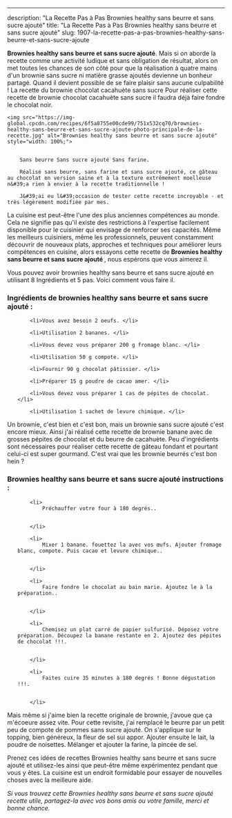 ---
description: "La Recette Pas à Pas Brownies healthy sans beurre et sans sucre ajouté"
title: "La Recette Pas à Pas Brownies healthy sans beurre et sans sucre ajouté"
slug: 1907-la-recette-pas-a-pas-brownies-healthy-sans-beurre-et-sans-sucre-ajoute

<p>
	<strong>Brownies healthy sans beurre et sans sucre ajouté</strong>. 
	Mais si on aborde la recette comme une activité ludique et sans obligation de résultat, alors on met toutes les chances de son côté pour que la réalisation à quatre mains d&#39;un brownie sans sucre ni matière grasse ajoutés devienne un bonheur partagé. Quand il devient possible de se faire plaisir sans aucune culpabilité ! La recette du brownie chocolat cacahuète sans sucre Pour réaliser cette recette de brownie chocolat cacahuète sans sucre il faudra déjà faire fondre le chocolat noir.
</p>
<p>
	
	<img src="https://img-global.cpcdn.com/recipes/6f5a8755e00cde99/751x532cq70/brownies-healthy-sans-beurre-et-sans-sucre-ajoute-photo-principale-de-la-recette.jpg" alt="Brownies healthy sans beurre et sans sucre ajouté" style="width: 100%;">
	
	
		Sans beurre Sans sucre ajouté Sans farine.
	
		Réalisé sans beurre, sans farine et sans sucre ajouté, ce gâteau au chocolat en version saine et à la texture extrêmement moelleuse n&#39;a rien à envier à la recette traditionnelle !
	
		J&#39;ai eu l&#39;occasion de tester cette recette incroyable - et très légèrement modifiée par mes.
	
</p>

La cuisine est peut-être l'une des plus anciennes compétences au monde. Cela ne signifie pas qu'il existe des restrictions à l'expertise facilement disponible pour le cuisinier qui envisage de renforcer ses capacités. Même les meilleurs cuisiniers, même les professionnels, peuvent constamment découvrir de nouveaux plats, approches et techniques pour améliorer leurs compétences en cuisine, alors essayons cette recette de <strong> Brownies healthy sans beurre et sans sucre ajouté </strong>, nous espérons que vous aimerez il.

<!--inarticleads1-->

Vous pouvez avoir brownies healthy sans beurre et sans sucre ajouté en utilisant 8 Ingrédients et 5 pas. Voici comment vous faire il.

<h3>Ingrédients de brownies healthy sans beurre et sans sucre ajouté :</h3>

<ol>
	
		<li>Vous avez besoin 2 oeufs. </li>
	
		<li>Utilisation 2 bananes. </li>
	
		<li>Vous devez vous préparer 200 g fromage blanc. </li>
	
		<li>Utilisation 50 g compote. </li>
	
		<li>Fournir 90 g chocolat pâtissier. </li>
	
		<li>Préparer 15 g poudre de cacao amer. </li>
	
		<li>Vous devez vous préparer 1 cas de pépites de chocolat. </li>
	
		<li>Utilisation 1 sachet de levure chimique. </li>
	
</ol>

Un brownie, c&#39;est bien et c&#39;est bon, mais un brownie sans sucre ajouté c&#39;est encore mieux. Ainsi j&#39;ai réalisé cette recette de brownie banane avec de grosses pépites de chocolat et du beurre de cacahuète. Peu d&#39;ingrédients sont nécessaires pour réaliser cette recette de gâteau fondant et pourtant celui-ci est super gourmand. C&#39;est vrai que les brownie beurrés c&#39;est bon hein ? 

<!--inarticleads2-->

<h3>Brownies healthy sans beurre et sans sucre ajouté instructions :</h3>

<ol>
	
		<li>
			Préchauffer votre four à 180 degrés..
			
			
		</li>
	
		<li>
			Mixer 1 banane. fouettez la avec vos œufs. Ajouter fromage blanc, compote. Puis cacao et levure chimique..
			
			
		</li>
	
		<li>
			Faire fondre le chocolat au bain marie. Ajoutez le à la préparation..
			
			
		</li>
	
		<li>
			Chemisez un plat carré de papier sulfurisé. Déposez votre préparation. Découpez la banane restante en 2. Ajoutez des pépites de chocolat !!!.
			
			
		</li>
	
		<li>
			Faites cuire 35 minutes à 180 degrés ! Bonne dégustation !!!.
			
			
		</li>
	
</ol>

Mais même si j&#39;aime bien la recette originale de brownie, j&#39;avoue que ça m&#39;écoeure assez vite. Pour cette revisite, j&#39;ai remplacé le beurre par un petit peu de compote de pommes sans sucre ajouté. On s&#39;applique sur le topping, bien généreux, la fleur de sel sui appor. Ajouter ensuite le lait, la poudre de noisettes. Mélanger et ajouter la farine, la pincée de sel. 

<!--inarticleads1-->

<p>
Prenez ces idées de recettes Brownies healthy sans beurre et sans sucre ajouté et utilisez-les ainsi que peut-être même expérimentez pendant que vous y êtes. La cuisine est un endroit formidable pour essayer de nouvelles choses avec la meilleure aide.
</p>

<p>
<i>Si vous trouvez cette Brownies healthy sans beurre et sans sucre ajouté recette utile, partagez-la avec vos bons amis ou votre famille, merci et bonne chance.</i>
</p>
